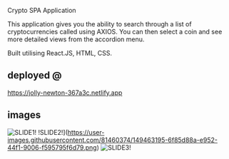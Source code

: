 Crypto SPA Application

This application gives you the ability to search through a list of cryptocurrencies called using AXIOS. You can then select a coin and see more detailed views from the accordion menu.

Built utilising React.JS, HTML, CSS.

## deployed @
https://jolly-newton-367a3c.netlify.app

## images
![SLIDE1!](https://user-images.githubusercontent.com/81460374/149463185-d0aeaf98-e4f5-4b84-a26c-a57266152bc3.png)
!SLIDE2!](https://user-images.githubusercontent.com/81460374/149463195-6f85d88a-e952-44f1-9006-f595795f6d79.png)
![SLIDE3!](https://user-images.githubusercontent.com/81460374/149463208-14f0fa9b-2cb1-4704-bd9a-02204646c47c.png)
